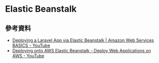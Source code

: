 # Elastic Beanstalk

## 參考資料
* [Deploying a Laravel App via Elastic Beanstalk | Amazon Web Services BASICS - YouTube](https://www.youtube.com/watch?v=ISVaMijczKc)
* [Deploying onto AWS Elastic Beanstalk - Deploy Web Applications on AWS - YouTube](https://www.youtube.com/watch?v=xhc1boyBkJw)